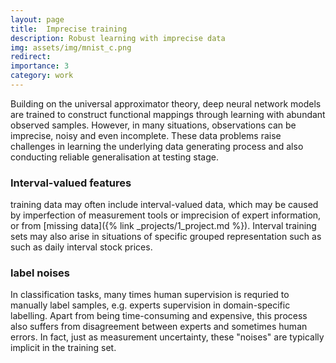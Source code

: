 ```yaml
---
layout: page
title:  Imprecise training
description: Robust learning with imprecise data
img: assets/img/mnist_c.png
redirect:
importance: 3
category: work
---
```


Building on the universal approximator theory, deep neural network models are trained to construct functional mappings through learning with abundant observed samples. However, in many situations, observations can be imprecise, noisy and even incomplete. These data problems raise challenges in learning the underlying data generating process and also conducting reliable generalisation at testing stage. 

### Interval-valued features

training data may often include interval-valued data, which may be caused by imperfection of measurement tools or imprecision of expert information, or from [missing data]({% link _projects/1_project.md %}). Interval training sets may also arise in situations of specific grouped representation such as such as daily interval stock prices.



### label noises

In classification tasks, many times human supervision is requried to manually label samples, e.g. experts supervision in domain-specific labelling. Apart from being time-consuming and expensive, this process also suffers from disagreement between experts and sometimes human errors. In fact, just as measurement uncertainty, these "noises" are typically implicit in the training set. 

